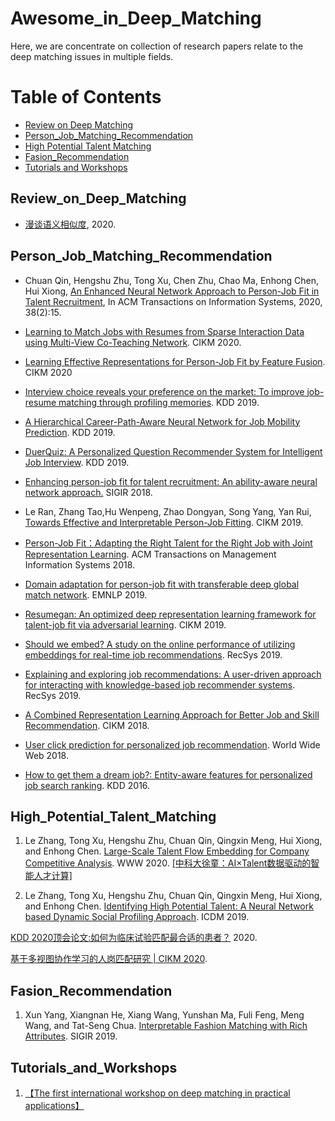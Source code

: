 # Awesome_in_Deep_Matching



Here, we are concentrate on collection of research papers relate to the deep matching issues in multiple fields.   


Table of Contents
=================


<!--   * [Datasets / Shared Tasks](#Datasets_Shared_Tasks) -->
  * [Review on Deep Matching](#Review_on_Deep_Matching)
  * [Person_Job_Matching_Recommendation](#Person_Job_Matching_Recommendation)
  * [High Potential Talent Matching](#High_Potential_Talent_Matching)
  * [Fasion_Recommendation](#Fasion_Recommendation)  
  * [Tutorials and Workshops](#Tutorials_and_Workshops)


<!-- ## Datasets_Shared_Tasks -->
## Review_on_Deep_Matching
-  [漫谈语义相似度](https://mp.weixin.qq.com/s/6471zQdXa_2KzqEF45erbg), 2020.


## Person_Job_Matching_Recommendation
- Chuan Qin, Hengshu Zhu, Tong Xu, Chen Zhu, Chao Ma, Enhong Chen, Hui Xiong, [An Enhanced Neural Network Approach to Person-Job Fit in Talent Recruitment](https://bigdata.ustc.edu.cn/paper_pdf/2020/Chuan-Qin-TOIS.pdf), In ACM Transactions on Information Systems, 2020, 38(2):15.


- [Learning to Match Jobs with Resumes from Sparse Interaction Data using Multi-View Co-Teaching Network](https://arxiv.org/pdf/2009.13299). CIKM 2020.


- [Learning Effective Representations for Person-Job Fit by Feature Fusion](https://arxiv.org/pdf/2006.07017.pdf). CIKM 2020

- [Interview choice reveals your preference on the market: To improve job-resume matching through profiling memories](https://repository.kaust.edu.sa/bitstream/handle/10754/656763/kdd19-rt0938p.pdf?sequence=1&isAllowed=y). KDD 2019.

- [A Hierarchical Career-Path-Aware Neural Network for Job Mobility Prediction](./papers/A-Hierarchical-Career-Path-Aware-Neural-Network-for-Job-Mobility-Prediction.pdf). KDD 2019.

- [DuerQuiz: A Personalized Question Recommender System for Intelligent Job Interview](http://staff.ustc.edu.cn/~tongxu/Papers/Chuan_KDD19.pdf). KDD 2019.

- [Enhancing person-job fit for talent recruitment: An ability-aware neural network approach.](http://staff.ustc.edu.cn/~tongxu/Papers/Chuan_SIGIR18.pdf) SIGIR 2018.

- Le Ran, Zhang Tao,Hu Wenpeng, Zhao Dongyan, Song Yang, Yan Rui, [Towards Effective and Interpretable Person-Job Fitting](https://www.researchgate.net/profile/Rui_Yan45/publication/337018779_Towards_Effective_and_Interpretable_Person-Job_Fitting/links/5e8601854585150839b7c27f/Towards-Effective-and-Interpretable-Person-Job-Fitting.pdf). CIKM 2019.


- [Person-Job Fit：Adapting the Right Talent for the Right Job with Joint Representation Learning](https://arxiv.org/pdf/1810.04040). ACM Transactions on Management Information Systems 2018.


- [Domain adaptation for person-job fit with transferable deep global match network](https://www.aclweb.org/anthology/D19-1487.pdf). EMNLP 2019.


- [Resumegan: An optimized deep representation learning framework for talent-job fit via adversarial learning](https://github.com/shengyp/deep_matching/blob/gh-pages/papers/Luo%20et%20al._2019_Resumegan%20An%20optimized%20deep%20representation%20learning%20framework%20for%20talent-job%20fit%20via%20adversarial%20learning.pdf). CIKM 2019.


- [Should we embed? A study on the online performance of utilizing embeddings for real-time job recommendations](https://arxiv.org/pdf/1907.06556.pdf). RecSys 2019.


- [Explaining and exploring job recommendations: A user-driven approach for interacting with knowledge-based job recommender systems](https://www.researchgate.net/profile/Robin_De_Croon/publication/335771582_Explaining_and_exploring_job_recommendations_a_user-driven_approach_for_interacting_with_knowledge-based_job_recommender_systems/links/5d923495299bf10cff1cb57e/Explaining-and-exploring-job-recommendations-a-user-driven-approach-for-interacting-with-knowledge-based-job-recommender-systems.pdf). RecSys 2019.


- [A Combined Representation Learning Approach for Better Job and Skill Recommendation](https://scholarworks.iupui.edu/bitstream/handle/1805/20918/Dave_2019_combined.pdf?sequence=1&isAllowed=n). CIKM 2018.


- [User click prediction for personalized job recommendation](https://sci-hub.se/10.1007/s11280-018-0568-z). World Wide Web 2018.


- [How to get them a dream job?: Entity-aware features for personalized job search ranking](https://www.kdd.org/kdd2016/papers/files/adp0518-liA.pdf). KDD 2016.


## High_Potential_Talent_Matching
1. Le Zhang, Tong Xu, Hengshu Zhu, Chuan Qin, Qingxin Meng, Hui Xiong, and Enhong Chen. [Large-Scale Talent Flow Embedding for Company Competitive Analysis](http://staff.ustc.edu.cn/~tongxu/Papers/Le_WWW20.pdf). WWW 2020. [[中科大徐童：AI×Talent数据驱动的智能人才计算]](https://mp.weixin.qq.com/s/SZDgC_N2IfSzbXyOrS_7Gw) 


2. Le Zhang, Tong Xu, Hengshu Zhu, Chuan Qin, Qingxin Meng, Hui Xiong, and Enhong Chen. [Identifying High Potential Talent: A Neural Network based Dynamic Social Profiling Approach](http://staff.ustc.edu.cn/~tongxu/Papers/Yuyang_ICDM19.pdf). ICDM 2019.


[KDD 2020顶会论文:如何为临床试验匹配最合适的患者？](https://mp.weixin.qq.com/s/utkSCxko8IvukQFceyjR8g) 2020.

[基于多视图协作学习的人岗匹配研究 | CIKM 2020](https://mp.weixin.qq.com/s/alUSnM9CaZFipQOYNtZPRQ).


## Fasion_Recommendation
1. Xun Yang, Xiangnan He, Xiang Wang, Yunshan Ma, Fuli Feng, Meng Wang, and Tat-Seng Chua. [Interpretable Fashion Matching with Rich Attributes](http://staff.ustc.edu.cn/~hexn/papers/sigir19-fashion.pdf). SIGIR 2019.


## Tutorials_and_Workshops
1. [【The first international workshop on deep matching in practical applications】](https://wsdm2019-dapa.github.io/)



